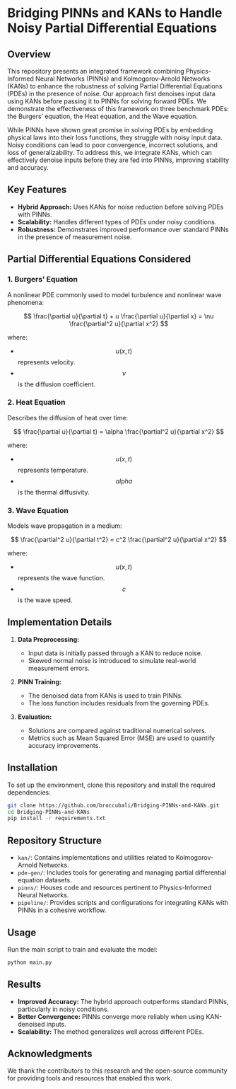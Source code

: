 # Bridging PINNs and KANs to Handle Noisy Partial Differential Equations

## Overview
This repository presents an integrated framework combining Physics-Informed Neural Networks (PINNs) and Kolmogorov-Arnold Networks (KANs) to enhance the robustness of solving Partial Differential Equations (PDEs) in the presence of noise. Our approach first denoises input data using KANs before passing it to PINNs for solving forward PDEs. We demonstrate the effectiveness of this framework on three benchmark PDEs: the Burgers’ equation, the Heat equation, and the Wave equation.

While PINNs have shown great promise in solving PDEs by embedding physical laws into their loss functions, they struggle with noisy input data. Noisy conditions can lead to poor convergence, incorrect solutions, and loss of generalizability. To address this, we integrate KANs, which can effectively denoise inputs before they are fed into PINNs, improving stability and accuracy.

## Key Features
- **Hybrid Approach:** Uses KANs for noise reduction before solving PDEs with PINNs.
- **Scalability:** Handles different types of PDEs under noisy conditions.
- **Robustness:** Demonstrates improved performance over standard PINNs in the presence of measurement noise.

## Partial Differential Equations Considered
### 1. Burgers' Equation  
A nonlinear PDE commonly used to model turbulence and nonlinear wave phenomena:

$$
\frac{\partial u}{\partial t} + u \frac{\partial u}{\partial x} = \nu \frac{\partial^2 u}{\partial x^2}
$$

where:  
- $$u(x,t)$$ represents velocity.  
- $$\nu$$ is the diffusion coefficient.  

### 2. Heat Equation  
Describes the diffusion of heat over time:

$$
\frac{\partial u}{\partial t} = \alpha \frac{\partial^2 u}{\partial x^2}
$$

where:  
- $$u(x,t)$$ represents temperature.  
- $$alpha$$ is the thermal diffusivity.  


### 3. Wave Equation  
Models wave propagation in a medium:

$$
\frac{\partial^2 u}{\partial t^2} = c^2 \frac{\partial^2 u}{\partial x^2}
$$

where:  
- $$u(x,t)$$ represents the wave function.  
- $$c$$ is the wave speed.  


## Implementation Details
1. **Data Preprocessing:**
   - Input data is initially passed through a KAN to reduce noise.
   - Skewed normal noise is introduced to simulate real-world measurement errors.

2. **PINN Training:**
   - The denoised data from KANs is used to train PINNs.
   - The loss function includes residuals from the governing PDEs.

3. **Evaluation:**
   - Solutions are compared against traditional numerical solvers.
   - Metrics such as Mean Squared Error (MSE) are used to quantify accuracy improvements.

## Installation
To set up the environment, clone this repository and install the required dependencies:
```bash
git clone https://github.com/broccubali/Bridging-PINNs-and-KANs.git
cd Bridging-PINNs-and-KANs
pip install -r requirements.txt
```

## Repository Structure
- `kan/`: Contains implementations and utilities related to Kolmogorov-Arnold Networks.
- `pde-gen/`: Includes tools for generating and managing partial differential equation datasets.
- `pinns/`: Houses code and resources pertinent to Physics-Informed Neural Networks.
- `pipeline/`: Provides scripts and configurations for integrating KANs with PINNs in a cohesive workflow.

## Usage
Run the main script to train and evaluate the model:
```bash
python main.py
```

## Results
- **Improved Accuracy:** The hybrid approach outperforms standard PINNs, particularly in noisy conditions.
- **Better Convergence:** PINNs converge more reliably when using KAN-denoised inputs.
- **Scalability:** The method generalizes well across different PDEs.

## Acknowledgments
We thank the contributors to this research and the open-source community for providing tools and resources that enabled this work.



